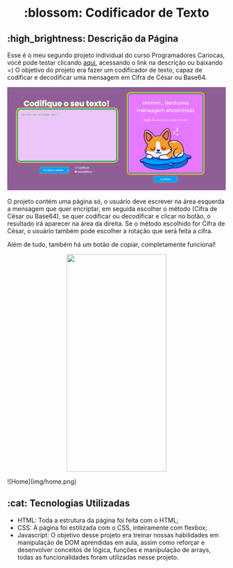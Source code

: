<h1  align="center"> :blossom: Codificador de Texto  </h1>

<h2> :high_brightness: Descrição da Página </h2>

<p>Esse é o meu segundo projeto individual do curso Programadores Cariocas, você pode testar clicando <a href="https://daysecampos.github.io/codificador/">aqui</a>, acessando o link na descrição ou baixando =) O objetivo do projeto era fazer um codificador de texto, capaz de codificar e decodificar uma mensagem em Cifra de César ou Base64.</p>

![Home](img/home.png)

<p>O projeto contém uma página só, o usuário deve escrever na área esquerda a mensagem que quer encriptar, em seguida escolher o método (Cifra de César ou Base64), se quer codificar ou decodificar e clicar no botão, o resultado irá aparecer na área da direita. Se o método escolhido for Cifra de César, o usuário também pode escolher a rotação que será feita a cifra.</p>
<p>Além de tudo, também há um botão de copiar, completamente funcional!</p>

<p align="center">
<img src="img/home-mobile.jpg" width="230" height="500" align="center" />
  </p>
![Home](img/home.png)

<h2> :cat: Tecnologias Utilizadas </h2>

<ul>
<li>HTML: Toda a estrutura da página foi feita com o HTML; </li>
<li>CSS: A página foi estilizada com o CSS, inteiramente com flexbox; </li>
<li>Javascript: O objetivo desse projeto era treinar nossas habilidades em manipulação de DOM aprendidas em aula, assim como reforçar e desenvolver conceitos de lógica, funções e manipulação de arrays, todas as funcionalidades foram utilizadas nesse projeto.</li>
</ul>
